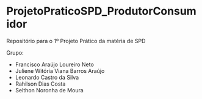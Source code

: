 # ProjetoPraticoSPD_ProdutorConsumidor
Repositório para o 1º Projeto Prático da matéria de SPD

Grupo:
- Francisco Araújo Loureiro Neto
- Juliene Witória Viana Barros Araújo
- Leonardo Castro da Silva
- Rahilson Dias Costa
- Selthon Noronha de Moura
